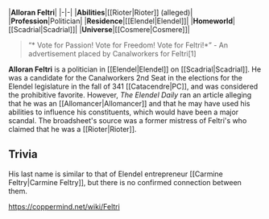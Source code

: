 |**Alloran Feltri**|
|-|-|
|**Abilities**|[[Rioter\|Rioter]] (alleged)|
|**Profession**|Politician|
|**Residence**|[[Elendel\|Elendel]]|
|**Homeworld**|[[Scadrial\|Scadrial]]|
|**Universe**|[[Cosmere\|Cosmere]]|

>“* Vote for Passion! Vote for Freedom! Vote for Feltri!*”
\- An advertisement placed by Canalworkers for Feltri[1]


**Alloran Feltri** is a politician in [[Elendel\|Elendel]] on [[Scadrial\|Scadrial]].
He was a candidate for the Canalworkers 2nd Seat in the elections for the Elendel legislature in the fall of 341 [[Catacendre\|PC]], and was considered the prohibitive favorite. However, *The Elendel Daily* ran an article alleging that he was an [[Allomancer\|Allomancer]] and that he may have used his abilities to influence his constituents, which would have been a major scandal. The broadsheet's source was a former mistress of Feltri's who claimed that he was a [[Rioter\|Rioter]].

## Trivia
His last name is similar to that of Elendel entrepreneur [[Carmine Feltry\|Carmine Feltry]], but there is no confirmed connection between them.


https://coppermind.net/wiki/Feltri